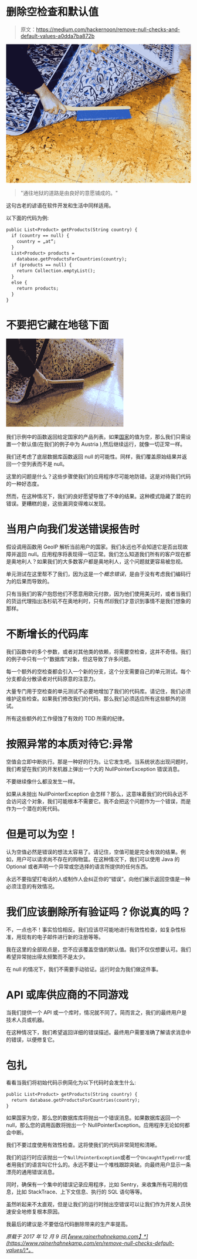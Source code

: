 # 删除空检查和默认值

> 原文：<https://medium.com/hackernoon/remove-null-checks-and-default-values-a0dda7ba872b>

![](img/6773517c07e8733c7c930417131eac48.png)

> "通往地狱的道路是由良好的意愿铺成的。"

这句古老的谚语在软件开发和生活中同样适用。

以下面的代码为例:

```
public List<Product> getProducts(String country) {
  if (country == null) {
    country = „at“;
  }
  List<Product> products =
    database.getProductsForCountries(country); 
  if (products == null) { 
    return Collection.emptyList();
  }
  else { 
    return products; 
  } 
}
```

# 不要把它藏在地毯下面

![](img/13a87d623fc0e7c038371f7e449dbb9e.png)

我们示例中的函数返回给定国家的产品列表。如果[国家](https://hackernoon.com/tagged/country)的值为空，那么我们只需设置一个默认值(在我们的例子中为 Austria ),然后继续运行，就像一切正常一样。

我们还考虑了底层数据库函数返回 null 的可能性。同样，我们覆盖原始结果并返回一个空列表而不是 null。

这里的问题是什么？这些步骤使我们的应用程序尽可能地防错。这是对待我们代码的一种好态度。

然而，在这种情况下，我们的良好愿望导致了不幸的结果。这种模式隐藏了潜在的错误。更糟糕的是，这些漏洞变得难以发现。

# 当用户向我们发送错误报告时

假设调用函数用 GeoIP 解析当前用户的国家。我们永远也不会知道它是否出现故障并返回 null。应用程序将表现得一切正常。我们怎么知道我们所有的客户现在都是奥地利人？如果我们的大多数客户都是奥地利人，这个问题就更容易被忽视。

单元测试在这里帮不了我们，因为这是一个*概念错误*，是由于没有考虑我们编码行为的后果而导致的。

只有当我们的客户抱怨他们不愿意用欧元付款，因为他们使用美元时，或者当我们的货运代理指出洛杉矶不在奥地利时，只有*然后*我们才意识到事情不是我们想象的那样。

# 不断增长的代码库

我们函数中的多个参数，或者对其他类的依赖，将需要空检查，这并不奇怪。我们的例子中只有一个“数据库”对象，但这导致了许多问题。

每一个额外的空检查都会引入一个新的分支，这个分支需要自己的单元测试。每个分支都会分散读者对代码原意的注意力。

大量专门用于空检查的单元测试不必要地增加了我们的代码库。请记住，我们必须维护这些检查。如果我们修改我们的代码，那么我们必须适应所有这些额外的测试。

所有这些额外的工作侵蚀了有效的 TDD 所需的纪律。

# 按照异常的本质对待它:异常

空值会立即中断执行。那是一种好的行为。让它发生吧。当系统状态出现问题时，我们希望在我们的开发机器上弹出一个大的 NullPointerException 错误消息。

不要继续像什么都没发生一样。

如果从未抛出 NullPointerException 会怎样？那么，这意味着我们的代码永远不会访问这个对象，我们可能根本不需要它。我不会把这个问题作为一个错误，而是作为一个潜在的死代码。

# 但是可以为空！

认为空值必然是错误的想法太容易了。请记住，空值可能是完全有效的结果。例如，用户可以请求尚不存在的购物篮。在这种情况下，我们可以使用 Java 的 Optional 或者声明一个异常或您选择的语言所提供的任何东西。

永远不要指望打电话的人或制作人会纠正你的“错误”。向他们展示返回空值是一种必须注意的有效情况。

# 我们应该删除所有验证吗？你说真的吗？

不，一点也不！事实恰恰相反。我们应该尽可能地进行有效性检查，如复杂性标准，用现有的电子邮件进行新的注册等等。

我在这里的全部观点是，您不应该覆盖空值的默认值。我们不仅仅想要认可。我们希望异常抛出得太频繁而不是太少。

在 null 的情况下，我们不需要手动验证。运行时会为我们做这件事。

# API 或库供应商的不同游戏

当我们提供一个 API 或一个库时，情况就不同了。简而言之，我们的最终用户是技术人员或机器。

在这种情况下，我们希望返回详细的错误描述。最终用户需要准确了解请求消息中的错误，以便修复它。

# 包扎

看看当我们将初始代码示例简化为以下代码时会发生什么:

```
public List<Product> getProducts(String country) { 
  return database.getProductsForCountries(country);
}
```

如果国家为空，那么您的数据库库将抛出一个错误消息。如果数据库返回一个 null，那么您的调用函数将抛出一个 NullPointerException。应用程序无论如何都会中断。

我们不要过度使用有效性检查。这将使我们的代码非常简短和清晰。

我们的运行时应该抛出一个`NullPointerException`或者一个`UncaughtTypeError`或者用我们的语言叫它什么的。永远不要让一个堆栈跟踪突破。向最终用户显示一条漂亮的通用错误消息。

同时，确保有一个集中的错误记录应用程序，比如 Sentry，来收集所有可用的信息，比如 StackTrace、上下文信息、执行的 SQL 语句等等。

虽然听起来不太直观，但是让我们的运行时抛出空错误可以让我们作为开发人员快速安全地修复根本原因。

我最后的建议是:不要低估代码删除带来的生产率提高。

*原载于 2017 年 12 月 9 日*[*【www.rainerhahnekamp.com】*](https://www.rainerhahnekamp.com/en/remove-null-checks-default-values/)*。*